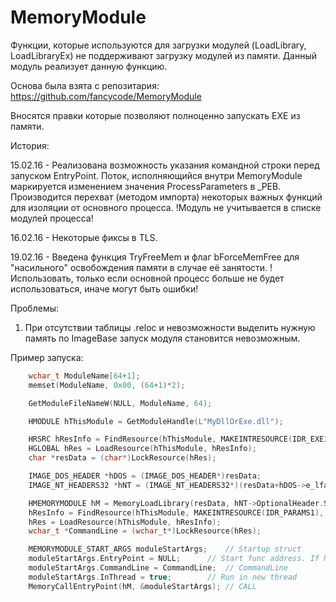 MemoryModule
============

Функции, которые используются для загрузки модулей (LoadLibrary, LoadLibraryEx) не поддерживают загрузку модулей из памяти.
Данный модуль реализует данную функцию.

Основа была взята с репозитария: https://github.com/fancycode/MemoryModule

Вносятся правки которые позволяют полноценно запускать EXE из памяти.

История:

15.02.16 - Реализована возможность указания командной строки перед запуском EntryPoint.
Поток, исполняющийся внутри MemoryModule маркируется изменением значения ProcessParameters в _PEB.
Производится перехват (методом импорта) некоторых важных функций для изоляции от основного процесса.
!Модуль не учитывается в списке модулей процесса!

16.02.16 - Некоторые фиксы в TLS.

19.02.16 - Введена функция TryFreeMem и флаг bForceMemFree для "насильного" освобождения памяти в случае её занятости.
!Использовать, только если основной процесс больше не будет использоваться, иначе могут быть ошибки!

Проблемы:
1. При отсутствии таблицы .reloc и невозможности выделить нужную память по ImageBase запуск модуля становится невозможным. 

Пример запуска:
```cpp
	wchar_t ModuleName[64+1];
	memset(ModuleName, 0x00, (64+1)*2);

	GetModuleFileNameW(NULL, ModuleName, 64);

	HMODULE hThisModule = GetModuleHandle(L"MyDllOrExe.dll");

	HRSRC hResInfo = FindResource(hThisModule, MAKEINTRESOURCE(IDR_EXE1), RT_RCDATA);
	HGLOBAL hRes = LoadResource(hThisModule, hResInfo);
	char *resData = (char*)LockResource(hRes);

	IMAGE_DOS_HEADER *hDOS = (IMAGE_DOS_HEADER*)resData;
	IMAGE_NT_HEADERS32 *hNT = (IMAGE_NT_HEADERS32*)(resData+hDOS->e_lfanew);

	HMEMORYMODULE hM = MemoryLoadLibrary(resData, hNT->OptionalHeader.SizeOfImage, true);
	hResInfo = FindResource(hThisModule, MAKEINTRESOURCE(IDR_PARAMS1), RT_RCDATA);
	hRes = LoadResource(hThisModule, hResInfo);
	wchar_t *CommandLine = (wchar_t*)LockResource(hRes);

	MEMORYMODULE_START_ARGS moduleStartArgs;	// Startup struct
	moduleStartArgs.EntryPoint = NULL;		// Start func address. If NULL - is EntryPoint
	moduleStartArgs.CommandLine = CommandLine;	// CommandLine
	moduleStartArgs.InThread = true;		// Run in new thread
	MemoryCallEntryPoint(hM, &moduleStartArgs);	// CALL
```

